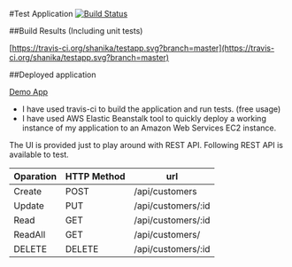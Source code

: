 #Test Application [![Build Status](https://travis-ci.org/shanika/testapp.svg?branch=master)](https://travis-ci.org/shanika/testapp)

##Build Results (Including unit tests)

[https://travis-ci.org/shanika/testapp.svg?branch=master](https://travis-ci.org/shanika/testapp.svg?branch=master)

##Deployed application

[Demo App](http://52.62.31.206)



* I have used travis-ci to build the application and run tests. (free usage)
* I have used AWS Elastic Beanstalk tool to quickly deploy a working instance of my application to an Amazon Web Services EC2 instance.

The UI is provided just to play around with REST API. Following REST API is available to test.

|Oparation | HTTP Method | url |
|----------|-------------|-----|
|Create |		POST |	/api/customers |
|Update |		PUT |	/api/customers/:id |
|Read |		GET |	/api/customers/:id |
|ReadAll |		GET |	/api/customers/ |
|DELETE |		DELETE |	/api/customers/:id |




